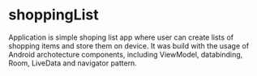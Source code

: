 # shoppingList
Application is simple shoping list app where user can create lists of shopping items and store them on device. It was build with the usage of Android archotecture components, including ViewModel, databinding, Room, LiveData and navigator pattern. 

